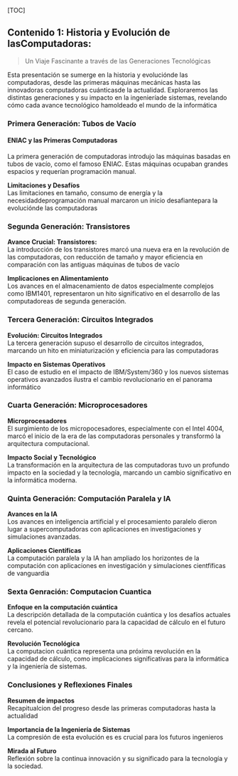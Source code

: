 [TOC]
## Contenido 1: Historia y Evolución de lasComputadoras:
> Un Viaje Fascinante a través de las Generaciones Tecnológicas

Esta presentación se sumerge en la historia y evoluciónde las computadoras, desde las primeras máquinas mecánicas hasta las innovadoras computadoras cuánticasde la actualidad. Exploraremos las distintas generaciones y su impacto en la ingenieríade sistemas, revelando cómo cada avance tecnológico hamoldeado el mundo de la informática

### Primera Generación: Tubos de Vacío
#### ENIAC y las Primeras Computadoras
La primera generación de computadoras introdujo las máquinas basadas en tubos de vacío, como el famoso ENIAC. Estas máquinas ocupaban grandes espacios y requerían programación manual.

**Limitaciones y Desafíos**<br>
Las limitaciones en tamaño, consumo de energía y la necesidaddeprogramación manual marcaron un inicio desafiantepara la evoluciónde las computadoras

### Segunda Generación: Transistores
**Avance Crucial: Transistores:**<br>
La introducción de los transistores marcó una nueva era en la revolución de las computadoras, con reducción de tamaño y mayor eficiencia en comparación con las antiguas máquinas de tubos de vacío

**Implicaciones en Alimentamiento**<br>
Los avances en el almacenamiento de  datos especialmente complejos como IBM1401, representaron un hito significativo en el desarrollo de las computadoreas de segunda generación.

### Tercera Generación: Circuitos Integrados
**Evolución: Circuitos Integrados**<br>
La tercera generación supuso el desarrollo de circuitos integrados, marcando un hito en miniaturización y eficiencia para las computadoras

**Impacto en Sistemas Operativos**<br>
El caso de estudio en el impacto de IBM/System/360 y los nuevos sistemas operativos avanzados ilustra el cambio revolucionario en el panorama informático

### Cuarta Generación: Microprocesadores
**Microprocesadores**<br>
El surgimiento de los micropocesadores, especialmente con el Intel 4004, marcó el inicio de la era de las computadoras personales y transformó la arquitectura computacional.

**Impacto Social y Tecnológico**<br>
La transformación en la arquitectura de las computadoras tuvo un profundo impacto en la sociedad y la tecnología, marcando un cambio significativo en la informática moderna.

### Quinta Generación: Computación Paralela y IA
**Avances en la IA**<br>
Los avances en inteligencia artificial y el procesamiento paralelo dieron lugar a supercomputadoras con aplicaciones en investigaciones y simulaciones avanzadas.

**Aplicaciones Científicas**<br>
La computación paralela y la IA han ampliado los horizontes de la computación con aplicaciones en investigación y simulaciones cientfíficas de vanguardia

### Sexta Genración: Computacion Cuantica
**Enfoque en la computación cuántica**<br>
La descripción detallada de la computación cuántica y los desafíos actuales revela el potencial revolucionario para la capacidad de cálculo en el futuro cercano.

**Revolución Tecnológica**<br>
La computacion cuántica representa una próxima revolución en la capacidad de cálculo, como implicaciones significativas para la informática y la ingeniería de sistemas.

### Conclusiones y Reflexiones Finales
**Resumen de impactos**<br>
Recapitualcion del progreso desde las primeras computadoras hasta la actualidad

**Importancia de la Ingeniería de Sistemas**<br>
La compresión de esta evolución es es crucial para los futuros ingenieros

**Mirada al Futuro**<br>
Reflexión sobre la continua innovación y su significado para la tecnología y la sociedad.